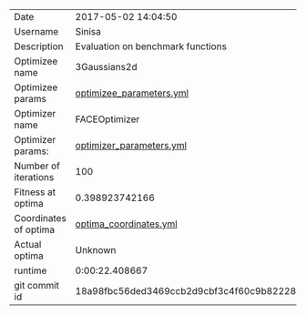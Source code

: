 | | |
| --- | --- |
| Date | 2017-05-02 14:04:50 |
| Username | Sinisa |
| Description | Evaluation on benchmark functions |
| Optimizee name | 3Gaussians2d |
| Optimizee params |  <a href="optimizee_parameters.yml">optimizee_parameters.yml</a>  |
| Optimizer name | FACEOptimizer |
| Optimizer params: |  <a href="optimizer_parameters.yml">optimizer_parameters.yml</a>  |
| Number of iterations | 100 |
| Fitness at optima | 0.398923742166 |
| Coordinates of optima |  <a href="optima_coordinates.yml">optima_coordinates.yml</a>  |
| Actual optima |  Unknown  |
| runtime | 0:00:22.408667 |
| git commit id | 18a98fbc56ded3469ccb2d9cbf3c4f60c9b82228 |